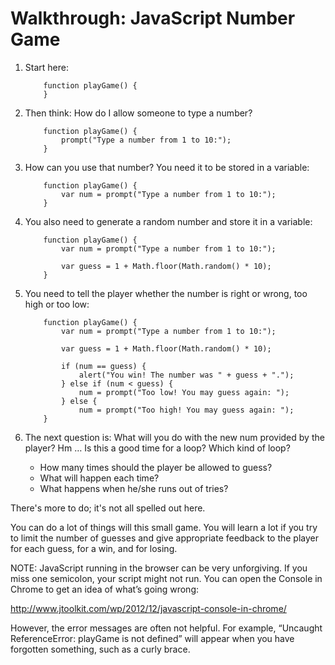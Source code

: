 Walkthrough: JavaScript Number Game
===================================

1. Start here:

    ```
        function playGame() {
        }
    ```

2. Then think: How do I allow someone to type a number?

    ```
        function playGame() {
            prompt("Type a number from 1 to 10:");
        }
    ```

3. How can you use that number? You need it to be stored in a variable:

    ```
        function playGame() {
            var num = prompt("Type a number from 1 to 10:");
        }
    ```

4. You also need to generate a random number and store it in a variable:

    ```
        function playGame() {
            var num = prompt("Type a number from 1 to 10:");
            
            var guess = 1 + Math.floor(Math.random() * 10);
        }
    ```

5. You need to tell the player whether the number is right or wrong, too high or too low:

    ```
        function playGame() {
            var num = prompt("Type a number from 1 to 10:");
            
            var guess = 1 + Math.floor(Math.random() * 10);
            
            if (num == guess) {
    	    	alert("You win! The number was " + guess + ".");
            } else if (num < guess) {
        		num = prompt("Too low! You may guess again: ");
            } else {
    		    num = prompt("Too high! You may guess again: ");
        }
    ```

6. The next question is: What will you do with the new num provided by the player? Hm … Is this a good time for a loop? Which kind of loop?
	+ How many times should the player be allowed to guess?
	+ What will happen each time?
	+ What happens when he/she runs out of tries? 

There's more to do; it's not all spelled out here.

You can do a lot of things will this small game. You will learn a lot if you try to limit the number of guesses and give appropriate feedback to the player for each guess, for a win, and for losing.

NOTE: JavaScript running in the browser can be very unforgiving. If you miss one semicolon, your script might not run. You can open the Console in Chrome to get an idea of what’s going wrong:

<http://www.jtoolkit.com/wp/2012/12/javascript-console-in-chrome/>

However, the error messages are often not helpful. For example, “Uncaught ReferenceError: playGame is not defined” will appear when you have forgotten something, such as a curly brace.
